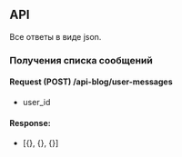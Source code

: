 ## API

Все ответы в виде json.

### Получения списка сообщений

#### Request (POST) /api-blog/user-messages
- user_id

#### Response:
- [{}, {}, {}]

<br />